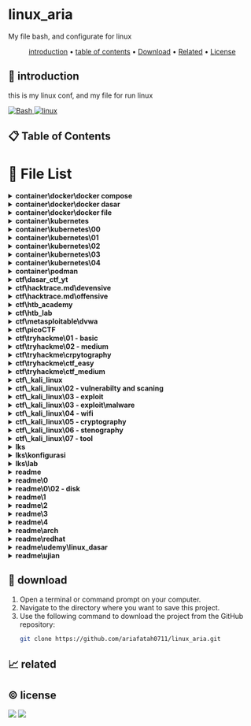 # linux_aria

My file bash, and configurate for linux

<p align="center">
  <a href="#introduction">introduction</a> •
  <a href="#table-of-contents">table of contents</a> •
  <a href="#download">Download</a> •
  <a href="#related">Related</a> •
  <a href="#license">License</a>
</p>

<p id="introduction"></p>

## 🚀 introduction
this is my linux conf, and my file for run linux

<p align="left"> <a href="#">
  <img alt='Bash' src='https://img.shields.io/badge/-Bash-4EAA25?style=flat-square&logo=gnu-bash&logoColor=white'>
  <img alt="linux" src="https://img.shields.io/badge/-Linux-FCC624?style=flat-square&logo=linux&logoColor=black" />
  </a>
</p>

<p id="table-of-contents"></p>

## 📋 Table of Contents

<p id="file-list"></p>

# 📄 File List

<details>
<summary><b>container\docker\docker compose</b></summary>
<ul>
 <li><a href='container/docker/docker compose/01 - pengenalan.html'>01 - pengenalan</a></li>
 <li><a href='container/docker/docker compose/02 - yaml.html'>02 - yaml</a></li>
 <li><a href='container/docker/docker compose/03 - configuration file.html'>03 - configuration file</a></li>
 <li><a href='container/docker/docker compose/04 - membuat container.html'>04 - membuat container</a></li>
 <li><a href='container/docker/docker compose/05 - menjalankan container.html'>05 - menjalankan container</a></li>
 <li><a href='container/docker/docker compose/06 - services port.html'>06 - services port</a></li>
 <li><a href='container/docker/docker compose/07 - environment variable.html'>07 - environment variable</a></li>
 <li><a href='container/docker/docker compose/08 - bind mount.html'>08 - bind mount</a></li>
 <li><a href='container/docker/docker compose/09 - volume.html'>09 - volume</a></li>
 <li><a href='container/docker/docker compose/10 - network.html'>10 - network</a></li>
 <li><a href='container/docker/docker compose/11 - depends on.html'>11 - depends on</a></li>
 <li><a href='container/docker/docker compose/12 - restart.html'>12 - restart</a></li>
 <li><a href='container/docker/docker compose/13 - docker events.html'>13 - docker events</a></li>
 <li><a href='container/docker/docker compose/14 - resource limit.html'>14 - resource limit</a></li>
 <li><a href='container/docker/docker compose/15 - docker file.html'>15 - docker file</a></li>
 <li><a href='container/docker/docker compose/16 - health check.html'>16 - health check</a></li>
 <li><a href='container/docker/docker compose/17 - extends service.html'>17 - extends service</a></li>
 <li><a href='container/docker/docker compose/_readme.html'>_readme</a></li>
</ul>

</details>

<details>
<summary><b>container\docker\docker dasar</b></summary>
<ul>
 <li><a href='container/docker/docker dasar/01 - pengenalan.html'>01 - pengenalan</a></li>
 <li><a href='container/docker/docker dasar/02 - docker architecture.html'>02 - docker architecture</a></li>
 <li><a href='container/docker/docker dasar/03 - install docker.html'>03 - install docker</a></li>
 <li><a href='container/docker/docker dasar/04 - docker registry.html'>04 - docker registry</a></li>
 <li><a href='container/docker/docker dasar/05 - docker image.html'>05 - docker image</a></li>
 <li><a href='container/docker/docker dasar/06 - docker container.html'>06 - docker container</a></li>
 <li><a href='container/docker/docker dasar/07 - docker container log.html'>07 - docker container log</a></li>
 <li><a href='container/docker/docker dasar/08 - container exec.html'>08 - container exec</a></li>
 <li><a href='container/docker/docker dasar/09 - container port.html'>09 - container port</a></li>
 <li><a href='container/docker/docker dasar/10 - container environment variable.html'>10 - container environment variable</a></li>
 <li><a href='container/docker/docker dasar/11 - docker container stats.html'>11 - docker container stats</a></li>
 <li><a href='container/docker/docker dasar/12 - docker container resource limit.html'>12 - docker container resource limit</a></li>
 <li><a href='container/docker/docker dasar/13 - bind mounts.html'>13 - bind mounts</a></li>
 <li><a href='container/docker/docker dasar/14 - docker volume.html'>14 - docker volume</a></li>
 <li><a href='container/docker/docker dasar/15 - contaiiner volume.html'>15 - contaiiner volume</a></li>
 <li><a href='container/docker/docker dasar/16 - backup volume.html'>16 - backup volume</a></li>
 <li><a href='container/docker/docker dasar/17 - docker container run.html'>17 - docker container run</a></li>
 <li><a href='container/docker/docker dasar/18 - restore volume.html'>18 - restore volume</a></li>
 <li><a href='container/docker/docker dasar/19 - docker network.html'>19 - docker network</a></li>
 <li><a href='container/docker/docker dasar/20 - container network.html'>20 - container network</a></li>
 <li><a href='container/docker/docker dasar/21 - inspect.html'>21 - inspect</a></li>
 <li><a href='container/docker/docker dasar/22 - prune.html'>22 - prune</a></li>
 <li><a href='container/docker/docker dasar/readme.html'>readme</a></li>
</ul>

</details>

<details>
<summary><b>container\docker\docker file</b></summary>
<ul>
 <li><a href='container/docker/docker file/01 - pengenalan.html'>01 - pengenalan</a></li>
 <li><a href='container/docker/docker file/02 - docker build.html'>02 - docker build</a></li>
 <li><a href='container/docker/docker file/03 - docker file format.html'>03 - docker file format</a></li>
 <li><a href='container/docker/docker file/04 - from instruction.html'>04 - from instruction</a></li>
 <li><a href='container/docker/docker file/05 - run instruction.html'>05 - run instruction</a></li>
 <li><a href='container/docker/docker file/06 - display output.html'>06 - display output</a></li>
 <li><a href='container/docker/docker file/07 - command instruction.html'>07 - command instruction</a></li>
 <li><a href='container/docker/docker file/08 - label instruction.html'>08 - label instruction</a></li>
 <li><a href='container/docker/docker file/09 - add instuction.html'>09 - add instuction</a></li>
 <li><a href='container/docker/docker file/10 - copy instrucsion.html'>10 - copy instrucsion</a></li>
 <li><a href='container/docker/docker file/11 - dockerignore file.html'>11 - dockerignore file</a></li>
 <li><a href='container/docker/docker file/12 - expose instruction.html'>12 - expose instruction</a></li>
 <li><a href='container/docker/docker file/13 - environment variable.html'>13 - environment variable</a></li>
 <li><a href='container/docker/docker file/14 - volume instruction.html'>14 - volume instruction</a></li>
 <li><a href='container/docker/docker file/15 - working directory instruction.html'>15 - working directory instruction</a></li>
 <li><a href='container/docker/docker file/16 - user instruction.html'>16 - user instruction</a></li>
 <li><a href='container/docker/docker file/17 - argument instruction.html'>17 - argument instruction</a></li>
 <li><a href='container/docker/docker file/18 - healt check.html'>18 - healt check</a></li>
 <li><a href='container/docker/docker file/19 - entrypoint.html'>19 - entrypoint</a></li>
 <li><a href='container/docker/docker file/20 - multi stage build.html'>20 - multi stage build</a></li>
 <li><a href='container/docker/docker file/21- docker hub registry.html'>21- docker hub registry</a></li>
 <li><a href='container/docker/docker file/22 - digital ocean container registery.html'>22 - digital ocean container registery</a></li>
 <li><a href='container/docker/docker file/readme.html'>readme</a></li>
</ul>

</details>

<details>
<summary><b>container\kubernetes</b></summary>
<ul>
 <li><a href='container/kubernetes/readme.html'>readme</a></li>
</ul>

</details>

<details>
<summary><b>container\kubernetes\00</b></summary>
<ul>
 <li><a href='container/kubernetes/00/01 - pengenalan.html'>01 - pengenalan</a></li>
 <li><a href='container/kubernetes/00/02 - arsitektur kubernetes.html'>02 - arsitektur kubernetes</a></li>
 <li><a href='container/kubernetes/00/03 - menginstall kubernetes.html'>03 - menginstall kubernetes</a></li>
 <li><a href='container/kubernetes/00/04 - minikube.html'>04 - minikube</a></li>
</ul>

</details>

<details>
<summary><b>container\kubernetes\01</b></summary>
<ul>
 <li><a href='container/kubernetes/01/01 - node.html'>01 - node</a></li>
 <li><a href='container/kubernetes/01/02 - pod.html'>02 - pod</a></li>
 <li><a href='container/kubernetes/01/03 - label.html'>03 - label</a></li>
 <li><a href='container/kubernetes/01/04 - annotation.html'>04 - annotation</a></li>
 <li><a href='container/kubernetes/01/05 - namespace.html'>05 - namespace</a></li>
 <li><a href='container/kubernetes/01/06 - probe.html'>06 - probe</a></li>
 <li><a href='container/kubernetes/01/07 - replication controler.html'>07 - replication controler</a></li>
 <li><a href='container/kubernetes/01/08 - replication set.html'>08 - replication set</a></li>
</ul>

</details>

<details>
<summary><b>container\kubernetes\02</b></summary>
<ul>
 <li><a href='container/kubernetes/02/01 - daemon set.html'>01 - daemon set</a></li>
 <li><a href='container/kubernetes/02/02 - job.html'>02 - job</a></li>
 <li><a href='container/kubernetes/02/03 - cron job.html'>03 - cron job</a></li>
 <li><a href='container/kubernetes/02/04 - node selector.html'>04 - node selector</a></li>
 <li><a href='container/kubernetes/02/05 - all.html'>05 - all</a></li>
 <li><a href='container/kubernetes/02/06 - service.html'>06 - service</a></li>
 <li><a href='container/kubernetes/02/07 - external service.html'>07 - external service</a></li>
 <li><a href='container/kubernetes/02/08 - expose service.html'>08 - expose service</a></li>
 <li><a href='container/kubernetes/02/09 - service NodePort.html'>09 - service NodePort</a></li>
 <li><a href='container/kubernetes/02/10 - service LoadBalancer.html'>10 - service LoadBalancer</a></li>
 <li><a href='container/kubernetes/02/11 - service ingress.html'>11 - service ingress</a></li>
</ul>

</details>

<details>
<summary><b>container\kubernetes\03</b></summary>
<ul>
 <li><a href='container/kubernetes/03/01 - multi container pod.html'>01 - multi container pod</a></li>
 <li><a href='container/kubernetes/03/02 - volume.html'>02 - volume</a></li>
 <li><a href='container/kubernetes/03/03 - sharing volume.html'>03 - sharing volume</a></li>
 <li><a href='container/kubernetes/03/04 - environment variable.html'>04 - environment variable</a></li>
 <li><a href='container/kubernetes/03/05 - configmap.html'>05 - configmap</a></li>
 <li><a href='container/kubernetes/03/06 - secret.html'>06 - secret</a></li>
 <li><a href='container/kubernetes/03/07 - downward API.html'>07 - downward API</a></li>
 <li><a href='container/kubernetes/03/08 - manage kubernetes object.html'>08 - manage kubernetes object</a></li>
</ul>

</details>

<details>
<summary><b>container\kubernetes\04</b></summary>
<ul>
 <li><a href='container/kubernetes/04/01 - deployment.html'>01 - deployment</a></li>
 <li><a href='container/kubernetes/04/02 - update deployment.html'>02 - update deployment</a></li>
</ul>

</details>

<details>
<summary><b>container\podman</b></summary>
<ul>
 <li><a href='container/podman/01 - pengenalan.html'>01 - pengenalan</a></li>
</ul>

</details>

<details>
<summary><b>ctf\dasar_ctf_yt</b></summary>
<ul>
 <li><a href='ctf/dasar_ctf_yt/01 - dasar encoding.html'>01 - dasar encoding</a></li>
 <li><a href='ctf/dasar_ctf_yt/02 - Binary data dan endianness.html'>02 - Binary data dan endianness</a></li>
 <li><a href='ctf/dasar_ctf_yt/03 - Forensics_identification file.html'>03 - Forensics_identification file</a></li>
 <li><a href='ctf/dasar_ctf_yt/04 - Forensic_file carving.html'>04 - Forensic_file carving</a></li>
 <li><a href='ctf/dasar_ctf_yt/05 - file carving.html'>05 - file carving</a></li>
 <li><a href='ctf/dasar_ctf_yt/06 - kriptografi classic chiper.html'>06 - kriptografi classic chiper</a></li>
 <li><a href='ctf/dasar_ctf_yt/07 - kriptografi XOR.html'>07 - kriptografi XOR</a></li>
 <li><a href='ctf/dasar_ctf_yt/08 - kriptografi XOR repeated key.html'>08 - kriptografi XOR repeated key</a></li>
 <li><a href='ctf/dasar_ctf_yt/09 - reverse enginering dasar.html'>09 - reverse enginering dasar</a></li>
</ul>

</details>

<details>
<summary><b>ctf\hacktrace.md\devensive</b></summary>
<ul>
 <li><a href='ctf/hacktrace.html/devensive/01 - intrudex.html'>01 - intrudex</a></li>
 <li><a href='ctf/hacktrace.html/devensive/02 - pcrobe.html'>02 - pcrobe</a></li>
</ul>

</details>

<details>
<summary><b>ctf\hacktrace.md\offensive</b></summary>
<ul>
 <li><a href='ctf/hacktrace.html/offensive/01 - access.html'>01 - access</a></li>
</ul>

</details>

<details>
<summary><b>ctf\htb_academy</b></summary>
<ul>
 <li><a href='ctf/htb_academy/01 - linux fundamental.html'>01 - linux fundamental</a></li>
 <li><a href='ctf/htb_academy/02 - networking.html'>02 - networking</a></li>
 <li><a href='ctf/htb_academy/03 - file transfer.html'>03 - file transfer</a></li>
 <li><a href='ctf/htb_academy/04 - webrequest.html'>04 - webrequest</a></li>
 <li><a href='ctf/htb_academy/05 - hardware vulnerabilty.html'>05 - hardware vulnerabilty</a></li>
 <li><a href='ctf/htb_academy/06 - local file inclusion.html'>06 - local file inclusion</a></li>
</ul>

</details>

<details>
<summary><b>ctf\htb_lab</b></summary>
<ul>
 <li><a href='ctf/htb_lab/01 - start lab.html'>01 - start lab</a></li>
</ul>

</details>

<details>
<summary><b>ctf\metasploitable\dvwa</b></summary>
<ul>
 <li><a href='ctf/metasploitable/dvwa/01 - brute force.html'>01 - brute force</a></li>
 <li><a href='ctf/metasploitable/dvwa/02 - sql injection.html'>02 - sql injection</a></li>
</ul>

</details>

<details>
<summary><b>ctf\picoCTF</b></summary>
<ul>
 <li><a href='ctf/picoCTF/01 - general basic.html'>01 - general basic</a></li>
 <li><a href='ctf/picoCTF/01.html'>01</a></li>
</ul>

</details>

<details>
<summary><b>ctf\tryhackme\01 - basic</b></summary>
<ul>
 <li><a href='ctf/tryhackme/01 - basic/01 - nmap.html'>01 - nmap</a></li>
 <li><a href='ctf/tryhackme/01 - basic/02 - metasploit.html'>02 - metasploit</a></li>
 <li><a href='ctf/tryhackme/01 - basic/03 - burpsuite.html'>03 - burpsuite</a></li>
 <li><a href='ctf/tryhackme/01 - basic/03 - sqlmap.html'>03 - sqlmap</a></li>
 <li><a href='ctf/tryhackme/01 - basic/04 - hydra.html'>04 - hydra</a></li>
 <li><a href='ctf/tryhackme/01 - basic/05 - john the rippper.html'>05 - john the rippper</a></li>
 <li><a href='ctf/tryhackme/01 - basic/06 - networkservice.html'>06 - networkservice</a></li>
 <li><a href='ctf/tryhackme/01 - basic/07 - xss.html'>07 - xss</a></li>
 <li><a href='ctf/tryhackme/01 - basic/08 - digital forensik.html'>08 - digital forensik</a></li>
 <li><a href='ctf/tryhackme/01 - basic/09 - linux fifle system analyst.html'>09 - linux fifle system analyst</a></li>
 <li><a href='ctf/tryhackme/01 - basic/10 - intrudiction log.html'>10 - intrudiction log</a></li>
</ul>

</details>

<details>
<summary><b>ctf\tryhackme\02 - medium</b></summary>
<ul>
 <li><a href='ctf/tryhackme/02 - medium/01 - sql inject.html'>01 - sql inject</a></li>
</ul>

</details>

<details>
<summary><b>ctf\tryhackme\crpytography</b></summary>
<ul>
 <li><a href='ctf/tryhackme/crpytography/01 - capture the flag.html'>01 - capture the flag</a></li>
 <li><a href='ctf/tryhackme/crpytography/02 - crack hash.html'>02 - crack hash</a></li>
</ul>

</details>

<details>
<summary><b>ctf\tryhackme\ctf_easy</b></summary>
<ul>
 <li><a href='ctf/tryhackme/ctf_easy/01 - root me.html'>01 - root me</a></li>
 <li><a href='ctf/tryhackme/ctf_easy/02 - basic pentarasi.html'>02 - basic pentarasi</a></li>
 <li><a href='ctf/tryhackme/ctf_easy/02 - vulnversity.html'>02 - vulnversity</a></li>
 <li><a href='ctf/tryhackme/ctf_easy/04 - bounty hacker.html'>04 - bounty hacker</a></li>
 <li><a href='ctf/tryhackme/ctf_easy/05 - simplectf.html'>05 - simplectf</a></li>
 <li><a href='ctf/tryhackme/ctf_easy/06 - agent sudo.html'>06 - agent sudo</a></li>
 <li><a href='ctf/tryhackme/ctf_easy/07 - owasp.html'>07 - owasp</a></li>
 <li><a href='ctf/tryhackme/ctf_easy/08 - pickle rick.html'>08 - pickle rick</a></li>
 <li><a href='ctf/tryhackme/ctf_easy/09 - athem.html'>09 - athem</a></li>
 <li><a href='ctf/tryhackme/ctf_easy/10 - capture.html'>10 - capture</a></li>
 <li><a href='ctf/tryhackme/ctf_easy/11 - grep.html'>11 - grep</a></li>
 <li><a href='ctf/tryhackme/ctf_easy/12 - probe.html'>12 - probe</a></li>
</ul>

</details>

<details>
<summary><b>ctf\tryhackme\ctf_medium</b></summary>
<ul>
 <li><a href='ctf/tryhackme/ctf_medium/01 - bookstore.html'>01 - bookstore</a></li>
</ul>

</details>

<details>
<summary><b>ctf\_kali_linux</b></summary>
<ul>
 <li><a href='ctf/_kali_linux/readme.html'>readme</a></li>
</ul>

</details>

<details>
<summary><b>ctf\_kali_linux\02 - vulnerabilty and scaning</b></summary>
<ul>
 <li><a href='ctf/_kali_linux/02 - vulnerabilty and scaning/01 - nmap.html'>01 - nmap</a></li>
 <li><a href='ctf/_kali_linux/02 - vulnerabilty and scaning/02 - gobuster.html'>02 - gobuster</a></li>
</ul>

</details>

<details>
<summary><b>ctf\_kali_linux\03 - exploit</b></summary>
<ul>
 <li><a href='ctf/_kali_linux/03 - exploit/01 - sqlmap.html'>01 - sqlmap</a></li>
 <li><a href='ctf/_kali_linux/03 - exploit/02 - metasploit.html'>02 - metasploit</a></li>
</ul>

</details>

<details>
<summary><b>ctf\_kali_linux\03 - exploit\malware</b></summary>
<ul>
 <li><a href='ctf/_kali_linux/03 - exploit/malware/the fat rat.html'>the fat rat</a></li>
</ul>

</details>

<details>
<summary><b>ctf\_kali_linux\04 - wifi</b></summary>
<ul>
 <li><a href='ctf/_kali_linux/04 - wifi/01 - aircrack.html'>01 - aircrack</a></li>
 <li><a href='ctf/_kali_linux/04 - wifi/02 - evil twins.html'>02 - evil twins</a></li>
</ul>

</details>

<details>
<summary><b>ctf\_kali_linux\05 - cryptography</b></summary>
<ul>
 <li><a href='ctf/_kali_linux/05 - cryptography/01 - chiper.html'>01 - chiper</a></li>
</ul>

</details>

<details>
<summary><b>ctf\_kali_linux\06 - stenography</b></summary>
<ul>
 <li><a href='ctf/_kali_linux/06 - stenography/01 - music.html'>01 - music</a></li>
</ul>

</details>

<details>
<summary><b>ctf\_kali_linux\07 - tool</b></summary>
<ul>
 <li><a href='ctf/_kali_linux/07 - tool/gittool.html'>gittool</a></li>
</ul>

</details>

<details>
<summary><b>lks</b></summary>
<ul>
 <li><a href='lks/note.html'>note</a></li>
 <li><a href='lks/tambahan.html'>tambahan</a></li>
</ul>

</details>

<details>
<summary><b>lks\konfigurasi</b></summary>
<ul>
 <li><a href='lks/konfigurasi/01 - hardening-linux.html'>01 - hardening-linux</a></li>
 <li><a href='lks/konfigurasi/02 - email pgp.html'>02 - email pgp</a></li>
 <li><a href='lks/konfigurasi/03 - konfigurasi openvpn.html'>03 - konfigurasi openvpn</a></li>
 <li><a href='lks/konfigurasi/04 - ids.html'>04 - ids</a></li>
 <li><a href='lks/konfigurasi/05 - modevasive.html'>05 - modevasive</a></li>
 <li><a href='lks/konfigurasi/06 - header security.html'>06 - header security</a></li>
</ul>

</details>

<details>
<summary><b>lks\lab</b></summary>
<ul>
 <li><a href='lks/lab/lfi to rce.html'>lfi to rce</a></li>
</ul>

</details>

<details>
<summary><b>readme</b></summary>
<ul>
 <li><a href='readme/readme.html'>readme</a></li>
</ul>

</details>

<details>
<summary><b>readme\0</b></summary>
<ul>
 <li><a href='readme/0/00 - shorcut.html'>00 - shorcut</a></li>
 <li><a href='readme/0/01 - basic.html'>01 - basic</a></li>
</ul>

</details>

<details>
<summary><b>readme\0\02 - disk</b></summary>
<ul>
 <li><a href='readme/0/02 - disk/01- disk.html'>01- disk</a></li>
 <li><a href='readme/0/02 - disk/02 - fdisk_MBR.html'>02 - fdisk_MBR</a></li>
 <li><a href='readme/0/02 - disk/03 - gdisk-GPT.html'>03 - gdisk-GPT</a></li>
 <li><a href='readme/0/02 - disk/04 - filesystem.html'>04 - filesystem</a></li>
 <li><a href='readme/0/02 - disk/05 - swap.html'>05 - swap</a></li>
 <li><a href='readme/0/02 - disk/06 - LVM.html'>06 - LVM</a></li>
</ul>

</details>

<details>
<summary><b>readme\1</b></summary>
<ul>
 <li><a href='readme/1/01 - remote server.html'>01 - remote server</a></li>
 <li><a href='readme/1/02 - ftp server.html'>02 - ftp server</a></li>
 <li><a href='readme/1/03 - file server.html'>03 - file server</a></li>
 <li><a href='readme/1/04 - encrpytion disk.html'>04 - encrpytion disk</a></li>
 <li><a href='readme/1/04 - ids.html'>04 - ids</a></li>
</ul>

</details>

<details>
<summary><b>readme\2</b></summary>
<ul>
 <li><a href='readme/2/01 - dhcp server.html'>01 - dhcp server</a></li>
 <li><a href='readme/2/02 - web server.html'>02 - web server</a></li>
 <li><a href='readme/2/03 - dns server.html'>03 - dns server</a></li>
 <li><a href='readme/2/04 - database server.html'>04 - database server</a></li>
 <li><a href='readme/2/05 - mail server.html'>05 - mail server</a></li>
 <li><a href='readme/2/06 - vpn.html'>06 - vpn</a></li>
 <li><a href='readme/2/07 - docker.html'>07 - docker</a></li>
 <li><a href='readme/2/08 - reverseproxy.html'>08 - reverseproxy</a></li>
 <li><a href='readme/2/09 - haproxy.html'>09 - haproxy</a></li>
</ul>

</details>

<details>
<summary><b>readme\3</b></summary>
<ul>
 <li><a href='readme/3/01 - vnc server.html'>01 - vnc server</a></li>
 <li><a href='readme/3/02 - ajenti.html'>02 - ajenti</a></li>
 <li><a href='readme/3/03 - freeipa.html'>03 - freeipa</a></li>
 <li><a href='readme/3/04 - briker.html'>04 - briker</a></li>
</ul>

</details>

<details>
<summary><b>readme\4</b></summary>
<ul>
 <li><a href='readme/4/01 - ohmyposh.html'>01 - ohmyposh</a></li>
 <li><a href='readme/4/02 - neovim.html'>02 - neovim</a></li>
 <li><a href='readme/4/03 - glazewm.html'>03 - glazewm</a></li>
 <li><a href='readme/4/04 - wsl2.html'>04 - wsl2</a></li>
</ul>

</details>

<details>
<summary><b>readme\arch</b></summary>
<ul>
 <li><a href='readme/arch/arch-install.html'>arch-install</a></li>
 <li><a href='readme/arch/hyprland.html'>hyprland</a></li>
 <li><a href='readme/arch/pacman.html'>pacman</a></li>
</ul>

</details>

<details>
<summary><b>readme\redhat</b></summary>
<ul>
 <li><a href='readme/redhat/01 - RH104.html'>01 - RH104</a></li>
 <li><a href='readme/redhat/02 - RH124.html'>02 - RH124</a></li>
 <li><a href='readme/redhat/03 - RH134.html'>03 - RH134</a></li>
 <li><a href='readme/redhat/05 - DO188.html'>05 - DO188</a></li>
 <li><a href='readme/redhat/06 - DO180.html'>06 - DO180</a></li>
</ul>

</details>

<details>
<summary><b>readme\udemy\linux_dasar</b></summary>
<ul>
 <li><a href='readme/udemy/linux_dasar/1.html'>1</a></li>
 <li><a href='readme/udemy/linux_dasar/2.html'>2</a></li>
 <li><a href='readme/udemy/linux_dasar/3.html'>3</a></li>
 <li><a href='readme/udemy/linux_dasar/4.html'>4</a></li>
 <li><a href='readme/udemy/linux_dasar/nano-vim.html'>nano-vim</a></li>
 <li><a href='readme/udemy/linux_dasar/soal.html'>soal</a></li>
</ul>

</details>

<details>
<summary><b>readme\ujian</b></summary>
<ul>
 <li><a href='readme/ujian/UKK_P3_2024.html'>UKK_P3_2024</a></li>
 <li><a href='readme/ujian/a.html'>a</a></li>
</ul>

</details>

<p id="download"></p>

## 🔨 download

1. Open a terminal or command prompt on your computer.
2. Navigate to the directory where you want to save this project.
3. Use the following command to download the project from the GitHub repository:
   ```sh
   git clone https://github.com/ariafatah0711/linux_aria.git
   ```

<p id="related"></p>

## 📈 related

<p id="license"></p>

## ©️ license
<a href="https://github.com/ariafatah0711" alt="CREATED"><img src="https://img.shields.io/static/v1?style=for-the-badge&label=CREATED%20BY&message=ariafatah0711&color=000000"></a>
<a href="https://github.com/ariafatah0711/ariafatah0711/blob/main/LICENSE" alt="LICENSE"><img src="https://img.shields.io/static/v1?style=for-the-badge&label=LICENSE&message=MIT&color=000000"></a>
